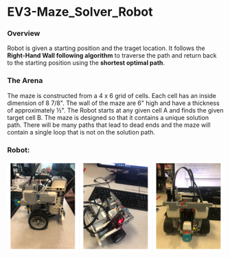 # EV3-Maze_Solver_Robot

### Overview

Robot is given a starting position and the traget location. It follows the **Right-Hand Wall following algorithm** to traverse the path and return back to the starting position using the **shortest optimal path**.

### The Arena
The maze is constructed from a 4 x 6 grid of cells. Each cell has an inside dimension of 8 7/8". 
The wall of the maze are 6" high and have a thickness of approximately ½". The Robot starts at any given cell 
A and finds the given target cell B. The maze is designed so that it contains a unique solution path. 
There will be many paths that lead to dead ends and the maze will contain a single loop that is 
not on the solution path.

### Robot:

![Model](https://github.com/banveet-johal/EV3-Maze_Solver_Robot/blob/main/image/robot.PNG)
